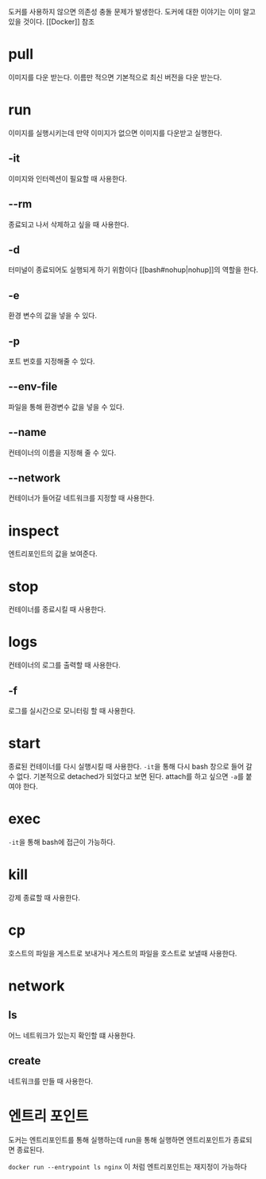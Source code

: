 도커를 사용하지 않으면 의존성 충돌 문제가 발생한다.
도커에 대한 이야기는 이미 알고 있을 것이다.
[[Docker]] 참조

# pull
이미지를 다운 받는다.
이름만 적으면 기본적으로 최신 버전을 다운 받는다.

# run
이미지를 실행시키는데
만약 이미지가 없으면 이미지를 다운받고 실행한다.

## -it
이미지와 인터렉션이 필요할 때 사용한다.

## --rm
종료되고 나서 삭제하고 싶을 때 사용한다.

## -d
터미널이 종료되어도 실행되게 하기 위함이다
[[bash#nohup|nohup]]의 역할을 한다.

## -e
환경 변수의 값을 넣을 수 있다.

## -p
포트 번호를 지정해줄 수 있다.


## --env-file
파일을 통해 환경변수 값을 넣을 수 있다.

## --name
컨테이너의 이름을 지정해 줄 수 있다.

## --network
컨테이너가 들어갈 네트워크를 지정할 때 사용한다.


# inspect
엔트리포인트의 값을 보여준다.

# stop
컨테이너를 종료시킬 때 사용한다.

# logs
컨테이너의 로그를 출력할 때 사용한다.

## -f
로그를 실시간으로 모니터링 할 때 사용한다.

# start
종료된 컨테이너를 다시 실행시킬 때 사용한다.
`-it`을 통해 다시 bash 창으로 들어 갈 수 없다.
기본적으로 detached가 되었다고 보면 된다.
attach를 하고 싶으면 `-a`를 붙여야 한다.
# exec
`-it`을 통해 bash에 접근이 가능하다.

# kill
강제 종료할 때 사용한다.

# cp
호스트의 파일을 게스트로 보내거나
게스트의 파일을 호스트로 보낼때 사용한다.

# network

## ls
어느 네트워크가 있는지 확인할 떄 사용한다.

## create
네트워크를 만들 때 사용한다.

# 엔트리 포인트
도커는 엔트리포인트를 통해 실행하는데
run을 통해 실행하면 엔트리포인트가 종료되면 종료된다.

`docker run --entrypoint ls nginx`
이 처럼 엔트리포인트는 재지정이 가능하다

